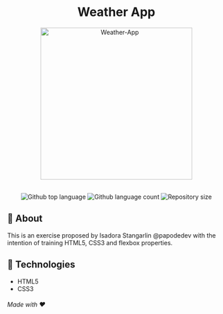 <div align=center> 
 
 # Weather App

<img src="https://i.postimg.cc/VN4hDSWM/imagem.png" alt="Weather-App" width="350px" >
 
</div>

<br>

<p align="center">

<img alt="Github top language" src="https://img.shields.io/github/languages/top/rebeccanayala/weather-app?color=000000">

<img alt="Github language count" src="https://img.shields.io/github/languages/count/rebeccanayala/weather-app?color=000000">

<img alt="Repository size" src="https://img.shields.io/github/repo-size/rebeccanayala/weather-app?color=000000">
 
</p>

## :dart: About

This is an exercise proposed by Isadora Stangarlin @papodedev with the intention of training HTML5, CSS3 and flexbox properties.

##  :rocket: Technologies

* HTML5
* CSS3 

###### Made with :heart:






